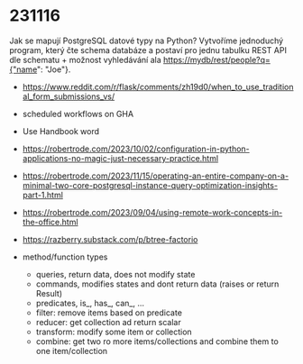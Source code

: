 # 231116

Jak se mapují PostgreSQL datové typy na Python?
Vytvoříme jednoduchý program, který čte schema databáze a postaví pro
jednu tabulku REST API dle schematu + možnost vyhledávání ala <https://mydb/rest/people?q={"name>": "Joe"}.

- <https://www.reddit.com/r/flask/comments/zh19d0/when_to_use_traditional_form_submissions_vs/>

- scheduled workflows on GHA
- Use Handbook word

- <https://robertrode.com/2023/10/02/configuration-in-python-applications-no-magic-just-necessary-practice.html>
- <https://robertrode.com/2023/11/15/operating-an-entire-company-on-a-minimal-two-core-postgresql-instance-query-optimization-insights-part-1.html>
- <https://robertrode.com/2023/09/04/using-remote-work-concepts-in-the-office.html>
- <https://razberry.substack.com/p/btree-factorio>

- method/function types
  - queries, return data, does not modify state
  - commands, modifies states and dont return data (raises or return Result)
  - predicates, is_, has_, can_, ...
  - filter: remove items based on predicate
  - reducer: get collection ad return scalar
  - transform: modify some item or collection
  - combine: get two ro more items/collections and combine them to one item/collection
